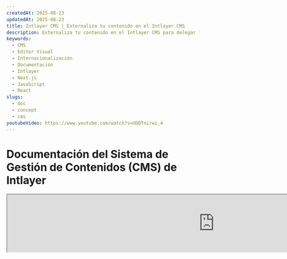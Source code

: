 ```yaml
---
createdAt: 2025-08-23
updatedAt: 2025-08-23
title: Intlayer CMS | Externaliza tu contenido en el Intlayer CMS
description: Externaliza tu contenido en el Intlayer CMS para delegar la gestión de tu contenido a tu equipo.
keywords:
  - CMS
  - Editor Visual
  - Internacionalización
  - Documentación
  - Intlayer
  - Next.js
  - JavaScript
  - React
slugs:
  - doc
  - concept
  - cms
youtubeVideo: https://www.youtube.com/watch?v=UDDTnirwi_4
---
```


# Documentación del Sistema de Gestión de Contenidos (CMS) de Intlayer

<iframe title="Editor Visual + CMS para tu Aplicación Web: Explicación de Intlayer" class="m-auto aspect-[16/9] w-full overflow-hidden rounded-lg border-0" allow="autoplay; gyroscope;" loading="lazy" width="1080" height="auto" src="https://www.youtube.com/embed/UDDTnirwi_4?autoplay=0&amp;origin=http://intlayer.org&amp;controls=0&amp;rel=1"/>

El CMS de Intlayer es una aplicación que te permite externalizar el contenido de un proyecto Intlayer.

Para ello, Intlayer introduce el concepto de 'diccionarios distantes'.

![Interfaz del CMS de Intlayer](https://github.com/aymericzip/intlayer/blob/main/docs/assets/CMS.png)

## Entendiendo los diccionarios distantes

Intlayer diferencia entre diccionarios 'locales' y 'distantes'.

- Un diccionario 'local' es un diccionario que se declara en tu proyecto Intlayer. Como el archivo de declaración de un botón, o tu barra de navegación. Externalizar tu contenido no tiene sentido en este caso porque se supone que este contenido no debe cambiar con frecuencia.

- Un diccionario 'distante' es un diccionario que se gestiona a través del CMS de Intlayer. Puede ser útil para permitir que tu equipo gestione el contenido directamente en tu sitio web, y también tiene como objetivo utilizar funciones de pruebas A/B y optimización automática para SEO.

## Editor visual vs CMS

El editor [Intlayer Visual](https://github.com/aymericzip/intlayer/blob/main/docs/docs/es/intlayer_visual_editor.md) es una herramienta que te permite gestionar tu contenido en un editor visual para diccionarios locales. Una vez que se realiza un cambio, el contenido será reemplazado en la base de código. Eso significa que la aplicación se reconstruirá y la página se recargará para mostrar el nuevo contenido.

En contraste, el CMS de Intlayer es una herramienta que te permite gestionar tu contenido en un editor visual para diccionarios distantes. Una vez que se realiza un cambio, el contenido **no** afectará tu base de código. Y el sitio web mostrará automáticamente el contenido modificado.

## Integración

Para más detalles sobre cómo instalar el paquete, consulta la sección correspondiente a continuación:

### Integración con Next.js

Para la integración con Next.js, consulta la [guía de configuración](https://github.com/aymericzip/intlayer/blob/main/docs/docs/es/intlayer_with_nextjs_15.md).

### Integración con Create React App

Para la integración con Create React App, consulta la [guía de configuración](https://github.com/aymericzip/intlayer/blob/main/docs/docs/es/intlayer_with_create_react_app.md).

### Integración con Vite + React

Para la integración con Vite + React, consulta la [guía de configuración](https://github.com/aymericzip/intlayer/blob/main/docs/docs/es/intlayer_with_vite+react.md).

## Configuración

En tu archivo de configuración de Intlayer, puedes personalizar los ajustes del CMS:

```typescript fileName="intlayer.config.ts" codeFormat="typescript"
import type { IntlayerConfig } from "intlayer";

const config: IntlayerConfig = {
  // ... otras configuraciones
  editor: {
    /**
     * Requerido
     *
     * La URL de la aplicación.
     * Esta es la URL a la que apunta el editor visual.
     */
    applicationURL: process.env.INTLAYER_APPLICATION_URL,

    /**
     * Requerido
     *
     * El ID de cliente y el secreto de cliente son necesarios para habilitar el editor.
     * Permiten identificar al usuario que está editando el contenido.
     * Se pueden obtener creando un nuevo cliente en el Panel de Intlayer - Proyectos (https://intlayer.org/dashboard/projects).
     * clientId: process.env.INTLAYER_CLIENT_ID,
     * clientSecret: process.env.INTLAYER_CLIENT_SECRET,
     */
    clientId: process.env.INTLAYER_CLIENT_ID,
    clientSecret: process.env.INTLAYER_CLIENT_SECRET,

    /**
     * Opcional
     *
     * En caso de que esté alojando el Intlayer CMS por su cuenta, puede configurar la URL del CMS.
     *
     * La URL del Intlayer CMS.
     * Por defecto, está configurada a https://intlayer.org
     */
    cmsURL: process.env.INTLAYER_CMS_URL,

    /**
     * Opcional
     *
     * En caso de que esté alojando el Intlayer CMS por su cuenta, puede configurar la URL del backend.
     *
     * La URL del Intlayer CMS.
     * Por defecto, está configurada a https://back.intlayer.org
     */
    backendURL: process.env.INTLAYER_BACKEND_URL,
  },
};

export default config;
```

```javascript fileName="intlayer.config.mjs" codeFormat="esm"
/** @type {import('intlayer').IntlayerConfig} */
const config = {
  // ... otras configuraciones
  editor: {
    /**
     * Requerido
     *
     * La URL de la aplicación.
     * Esta es la URL a la que apunta el editor visual.
     */
    applicationURL: process.env.INTLAYER_APPLICATION_URL,

    /**
     * Requerido
     *
     * El ID de cliente y el secreto de cliente son necesarios para habilitar el editor.
     * Permiten identificar al usuario que está editando el contenido.
     * Se pueden obtener creando un nuevo cliente en el Panel de Intlayer - Proyectos (https://intlayer.org/dashboard/projects).
     * clientId: process.env.INTLAYER_CLIENT_ID,
     * clientSecret: process.env.INTLAYER_CLIENT_SECRET,
     */
    clientId: process.env.INTLAYER_CLIENT_ID,
    clientSecret: process.env.INTLAYER_CLIENT_SECRET,

    /**
     * Opcional
     *
     * En caso de que esté alojando el Intlayer CMS por su cuenta, puede configurar la URL del CMS.
     *
     * La URL del CMS de Intlayer.
     * Por defecto, está configurada a https://intlayer.org
     */
    cmsURL: process.env.INTLAYER_CMS_URL,

    /**
     * Opcional
     *
     * En caso de que estés alojando el CMS de Intlayer por tu cuenta, puedes configurar la URL del backend.
     *
     * La URL del CMS de Intlayer.
     * Por defecto, está configurada a https://back.intlayer.org
     */
    backendURL: process.env.INTLAYER_BACKEND_URL,
  },
};

export default config;
```

```javascript fileName="intlayer.config.cjs" codeFormat="commonjs"
/** @type {import('intlayer').IntlayerConfig} */
const config = {
  // ... otras configuraciones
  editor: {
    /**
     * Requerido
     *
     * La URL de la aplicación.
     * Esta es la URL a la que apunta el editor visual.
     */
    applicationURL: process.env.INTLAYER_APPLICATION_URL,

    /**
     * Requerido
     *
     * El ID de cliente y el secreto de cliente son necesarios para habilitar el editor.
     * Permiten identificar al usuario que está editando el contenido.
     * Se pueden obtener creando un nuevo cliente en el Panel de Intlayer - Proyectos (https://intlayer.org/dashboard/projects).
     * clientId: process.env.INTLAYER_CLIENT_ID,
     * clientSecret: process.env.INTLAYER_CLIENT_SECRET,
     */
    clientId: process.env.INTLAYER_CLIENT_ID,
    clientSecret: process.env.INTLAYER_CLIENT_SECRET,

    /**
     * Opcional
     *
     * En caso de que estés alojando el CMS de Intlayer por tu cuenta, puedes configurar la URL del CMS.
     *
     * La URL del CMS de Intlayer.
     * Por defecto, está configurada a https://intlayer.org
     */
    cmsURL: process.env.INTLAYER_CMS_URL,

    /**
     * Opcional
     *
     * En caso de que estés alojando el Intlayer CMS por tu cuenta, puedes configurar la URL del backend.
     *
     * La URL del Intlayer CMS.
     * Por defecto, está configurada en https://back.intlayer.org
     */
    backendURL: process.env.INTLAYER_BACKEND_URL,
  },
};

module.exports = config;
```

> Si no tienes un ID de cliente y un secreto de cliente, puedes obtenerlos creando un nuevo cliente en el [Panel de Intlayer - Proyectos](https://intlayer.org/dashboard/projects).

> Para ver todos los parámetros disponibles, consulta la [documentación de configuración](https://github.com/aymericzip/intlayer/blob/main/docs/docs/es/configuration.md).

## Uso del CMS

### Enviar tu configuración

Para configurar el Intlayer CMS, puedes usar los comandos del [intlayer CLI](https://github.com/aymericzip/intlayer/tree/main/docs/es/intlayer_cli.md).

```bash
npx intlayer config push
```

> Si usas variables de entorno en tu archivo de configuración `intlayer.config.ts`, puedes especificar el entorno deseado usando el argumento `--env`:

```bash
npx intlayer config push --env production
```

Este comando sube tu configuración al Intlayer CMS.

### Subir un diccionario

Para transformar tus diccionarios de localización en un diccionario remoto, puedes usar los comandos del [intlayer CLI](https://github.com/aymericzip/intlayer/tree/main/docs/es/intlayer_cli.md).

```bash
npx intlayer dictionary push -d my-first-dictionary-key
```

> Si usas variables de entorno en tu archivo de configuración `intlayer.config.ts`, puedes especificar el entorno deseado usando el argumento `--env`:

```bash
npx intlayer dictionary push -d my-first-dictionary-key --env production
```

Este comando sube tus diccionarios de contenido inicial, haciéndolos disponibles para su obtención y edición asíncrona a través de la plataforma Intlayer.

### Editar el diccionario

Luego podrás ver y gestionar tu diccionario en el [Intlayer CMS](https://intlayer.org/dashboard/content).

## Sincronización en vivo

La sincronización en vivo permite que tu aplicación refleje los cambios de contenido del CMS en tiempo de ejecución. No se requiere reconstrucción ni redepliegue. Cuando está habilitada, las actualizaciones se transmiten a un servidor de sincronización en vivo que actualiza los diccionarios que tu aplicación lee.

> Live Sync requiere una conexión continua al servidor y está disponible en el plan enterprise.

Habilita Live Sync actualizando tu configuración de Intlayer:

```typescript fileName="intlayer.config.ts" codeFormat="typescript"
import type { IntlayerConfig } from "intlayer";

const config: IntlayerConfig = {
  // ... otras configuraciones
  editor: {
    /**
     * Habilita la recarga en caliente de las configuraciones de localización cuando se detectan cambios.
     * Por ejemplo, cuando se añade o actualiza un diccionario, la aplicación actualiza
     * el contenido mostrado en la página.
     *
     * Debido a que la recarga en caliente requiere una conexión continua al servidor,
     * solo está disponible para clientes del plan `enterprise`.
     *
     * Por defecto: false
     */
    liveSync: true,
  },
  build: {
    /**
     * Controla cómo se importan los diccionarios:
     *
     * - "live": Los diccionarios se obtienen dinámicamente usando la API de Live Sync.
     *   Reemplaza useIntlayer por useDictionaryDynamic.
     *
     * Nota: El modo live usa la API de Live Sync para obtener los diccionarios. Si la llamada a la API
     * falla, los diccionarios se importan dinámicamente.
     * Nota: Solo los diccionarios con contenido remoto y la bandera "live" usan el modo live.
     * Los demás usan el modo dinámico para mejorar el rendimiento.
     */
    importMode: "live",
  },
};

export default config;
```

```javascript fileName="intlayer.config.mjs" codeFormat="esm"
/** @type {import('intlayer').IntlayerConfig} */
const config = {
  // ... otras configuraciones
  editor: {
    /**
     * Habilita la recarga en caliente de las configuraciones de localización cuando se detectan cambios.
     * Por ejemplo, cuando se añade o actualiza un diccionario, la aplicación actualiza
     * el contenido mostrado en la página.
     *
     * Debido a que la recarga en caliente requiere una conexión continua con el servidor,
     * solo está disponible para clientes del plan `enterprise`.
     *
     * Por defecto: false
     */
    liveSync: true,
  },
  build: {
    /**
     * Controla cómo se importan los diccionarios:
     *
     * - "live": Los diccionarios se obtienen dinámicamente usando la API de Live Sync.
     *   Reemplaza useIntlayer por useDictionaryDynamic.
     *
     * Nota: El modo live usa la API de Live Sync para obtener los diccionarios. Si la llamada a la API
     * falla, los diccionarios se importan dinámicamente.
     * Nota: Solo los diccionarios con contenido remoto y la bandera "live" usan el modo en vivo.
     * Otros usan el modo dinámico para mejorar el rendimiento.
     */
    importMode: "live",
  },
};

export default config;
```

```javascript fileName="intlayer.config.cjs" codeFormat="commonjs"
/** @type {import('intlayer').IntlayerConfig} */
const config = {
  // ... otras configuraciones
  editor: {
    /**
     * Habilita la recarga en caliente de las configuraciones de localización cuando se detectan cambios.
     * Por ejemplo, cuando se añade o actualiza un diccionario, la aplicación actualiza
     * el contenido mostrado en la página.
     *
     * Debido a que la recarga en caliente requiere una conexión continua con el servidor,
     * solo está disponible para clientes del plan `enterprise`.
     *
     * Por defecto: false
     */
    liveSync: true,

    /**
     * El puerto del servidor Live Sync.
     *
     * Predeterminado: 4000
     */
    liveSyncPort: 4000,

    /**
     * La URL del servidor Live Sync.
     *
     * Predeterminado: http://localhost:{liveSyncPort}
     */
    liveSyncURL: "https://live.example.com",
  },
  build: {
    /**
     * Controla cómo se importan los diccionarios:
     *
     * - "live": Los diccionarios se obtienen dinámicamente usando la API de Live Sync.
     *   Reemplaza useIntlayer por useDictionaryDynamic.
     *
     * Nota: El modo en vivo usa la API de Live Sync para obtener los diccionarios. Si la llamada a la API
     * falla, los diccionarios se importan dinámicamente.
     * Nota: Solo los diccionarios con contenido remoto y la bandera "live" usan el modo en vivo.
     * Otros usan el modo dinámico para mejorar el rendimiento.
     */
    importMode: "live",
  },
};

module.exports = config;
```

Inicie el servidor Live Sync para envolver su aplicación:

Ejemplo usando Next.js:

```json5 fileName="package.json"
{
  "scripts": {
    // ... otros scripts
    "build": "next build",
    "dev": "next dev",
    "start": "npx intlayer live --process 'next start'",
  },
}
```

Ejemplo usando Vite:

```json5 fileName="package.json"
{
  "scripts": {
    // ... otros scripts
    "build": "vite build",
    "dev": "vite dev",
    "start": "npx intlayer live --process 'vite start'",
  },
}
```

El servidor Live Sync envuelve su aplicación y aplica automáticamente el contenido actualizado a medida que llega.

Para recibir notificaciones de cambios desde el CMS, el servidor Live Sync mantiene una conexión SSE con el backend. Cuando el contenido cambia en el CMS, el backend envía la actualización al servidor Live Sync, que escribe los nuevos diccionarios. Su aplicación reflejará la actualización en la siguiente navegación o recarga del navegador, sin necesidad de reconstrucción.

Diagrama de flujo (CMS/Backend -> Servidor Live Sync -> Servidor de Aplicación -> Frontend):

![Esquema de lógica de Live Sync](https://github.com/aymericzip/intlayer/blob/main/docs/assets/live_sync_logic_schema.svg)

Cómo funciona:

![Esquema de flujo Live Sync CMS/Backend/Servidor Live Sync/Servidor de Aplicación/Frontend](https://github.com/aymericzip/intlayer/blob/main/docs/assets/live_sync_flow_scema.svg)

### Flujo de trabajo de desarrollo (local)

docs/ko/intlayer_CMS.md

- En desarrollo, todos los diccionarios remotos se obtienen cuando la aplicación se inicia, para que puedas probar actualizaciones rápidamente.
- Para probar Live Sync localmente con Next.js, envuelve tu servidor de desarrollo:

```json5 fileName="package.json"
{
  "scripts": {
    // ... otros scripts
    "dev": "npx intlayer live --process 'next dev'",
    // "dev": "npx intlayer live --process 'vite dev'", // Para Vite
  },
}
```

Habilita la optimización para que Intlayer aplique las transformaciones de importación en vivo durante el desarrollo:

```typescript fileName="intlayer.config.ts" codeFormat="typescript"
import type { IntlayerConfig } from "intlayer";

const config: IntlayerConfig = {
  editor: {
    applicationURL: "http://localhost:5173",
    liveSyncURL: "http://localhost:4000",
    liveSync: true,
  },
  build: {
    optimize: true,
    importMode: "live",
  },
};

export default config;
```

```javascript fileName="intlayer.config.mjs" codeFormat="esm"
/** @type {import('intlayer').IntlayerConfig} */
const config = {
  editor: {
    applicationURL: "http://localhost:5173",
    liveSyncURL: "http://localhost:4000",
    liveSync: true,
  },
  build: {
    optimize: true,
    importMode: "live",
  },
};

export default config;
```

```javascript fileName="intlayer.config.cjs" codeFormat="commonjs"
/** @type {import('intlayer').IntlayerConfig} */
const config = {
  editor: {
    applicationURL: "http://localhost:5173",
    liveSyncURL: "http://localhost:4000",
    liveSync: true,
  },
  build: {
    optimize: true,
    importMode: "live",
  },
};

module.exports = config;
```

Esta configuración envuelve tu servidor de desarrollo con el servidor Live Sync, obtiene los diccionarios remotos al iniciar y transmite actualizaciones desde el CMS vía SSE. Actualiza la página para ver los cambios.

Notas y restricciones:

- Añade el origen de live sync a la política de seguridad de tu sitio (CSP). Asegúrate de que la URL de live sync esté permitida en `connect-src` (y en `frame-ancestors` si es relevante).
- Live Sync no funciona con salida estática. Para Next.js, la página debe ser dinámica para recibir actualizaciones en tiempo de ejecución (por ejemplo, usa `generateStaticParams`, `generateMetadata`, `getServerSideProps` o `getStaticProps` adecuadamente para evitar restricciones de solo estático).

Esta configuración envuelve tu servidor de desarrollo con el servidor Live Sync, obtiene diccionarios remotos al iniciar y transmite actualizaciones desde el CMS vía SSE. Actualiza la página para ver los cambios.

Notas y restricciones:

- Añade el origen de live sync a la política de seguridad de tu sitio (CSP). Asegúrate de que la URL de live sync esté permitida en `connect-src` (y en `frame-ancestors` si es relevante).
- Live Sync no funciona con salida estática. Para Next.js, la página debe ser dinámica para recibir actualizaciones en tiempo de ejecución (por ejemplo, usa `generateStaticParams`, `generateMetadata`, `getServerSideProps` o `getStaticProps` adecuadamente para evitar restricciones de solo estático).
- La URL de la aplicación debe coincidir con la que configuraste en la configuración del editor (`applicationURL`).
- La URL del CMS

- Asegúrate de que la configuración del proyecto se haya enviado al CMS de Intlayer.

- El editor visual utiliza un iframe para mostrar tu sitio web. Asegúrate de que la Política de Seguridad de Contenidos (CSP) de tu sitio web permita la URL del CMS como `frame-ancestors` ('https://intlayer.org' por defecto). Revisa la consola del editor para cualquier error.

## Historial de Documentación

| Versión | Fecha      | Cambios                                         |
| ------- | ---------- | ----------------------------------------------- |
| 6.0.1   | 2025-09-22 | Añadida documentación de sincronización en vivo |
| 6.0.0   | 2025-09-04 | Reemplazado el campo `hotReload` por `liveSync` |
| 5.5.10  | 2025-06-29 | Historial inicial                               |
